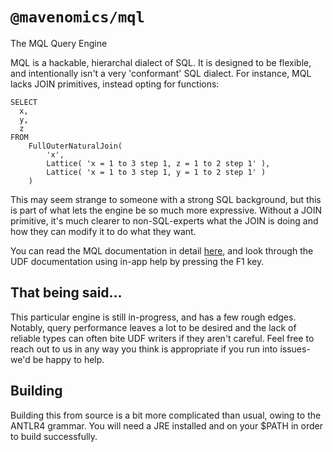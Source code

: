 # `@mavenomics/mql`

The MQL Query Engine

MQL is a hackable, hierarchal dialect of SQL. It is designed to be flexible, and
intentionally isn't a very 'conformant' SQL dialect. For instance, MQL lacks
JOIN primitives, instead opting for functions:

```mql
SELECT
  x,
  y,
  z
FROM
    FullOuterNaturalJoin(
        'x',
        Lattice( 'x = 1 to 3 step 1, z = 1 to 2 step 1' ),
        Lattice( 'x = 1 to 3 step 1, y = 1 to 2 step 1' )
    )
```

This may seem strange to someone with a strong SQL background, but this is part
of what lets the engine be so much more expressive. Without a JOIN primitive,
it's much clearer to non-SQL-experts what the JOIN is doing and how they can
modify it to do what they want.

You can read the MQL documentation in detail [here](https://mavenomics.github.io/MavenWorks/user/queries.html#mql-queries),
and look through the UDF documentation using in-app help by pressing the F1 key.

## That being said...

This particular engine is still in-progress, and has a few rough edges. Notably,
query performance leaves a lot to be desired and the lack of reliable types can
often bite UDF writers if they aren't careful. Feel free to reach out to us in
any way you think is appropriate if you run into issues- we'd be happy to help.

## Building

Building this from source is a bit more complicated than usual, owing to the
ANTLR4 grammar. You will need a JRE installed and on your $PATH in order to build
successfully.
